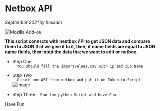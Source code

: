 # Netbox API
_September 2021 by hessam_

![Mozilla Add-on](https://img.shields.io/amo/stars/dustman?style=plastic)


**This script connects with nestbox API to get JSON data and compare them to JSON that we give it to it, then; if name fields are equal to JSON name fields, then input the data that we want to edit on netbox.**   


- Step One  
```  You should fill the importvalues.csv with ip and iLo Name```  

- Step Two  
```  Create one API from netbox and put it on Token in Script```  
![image](https://user-images.githubusercontent.com/35570922/142001057-8cc72905-0b03-4df7-ad29-d308ea5cfe44.png)

- Step Three 
```  Run the python Script and Have Fun```


Have Fun



